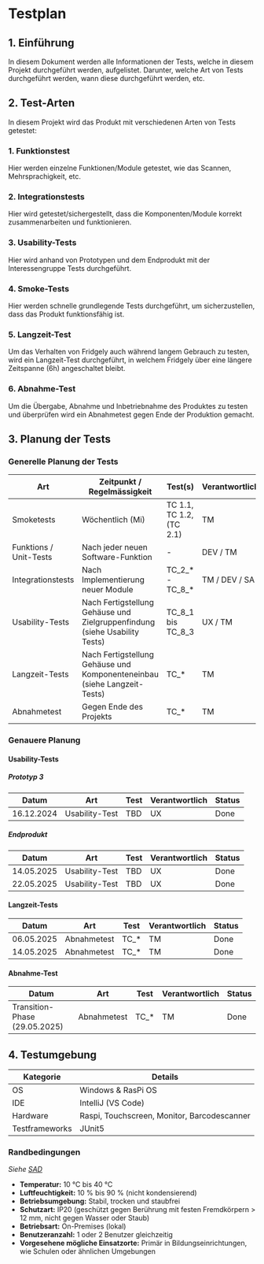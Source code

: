 # Testplan

## 1. Einführung
In diesem Dokument werden alle Informationen der Tests, welche in diesem Projekt durchgeführt werden, aufgelistet. Darunter, welche Art von Tests durchgeführt werden, wann diese durchgeführt werden, etc.

## 2. Test-Arten
In diesem Projekt wird das Produkt mit verschiedenen Arten von Tests getestet:

### 1. Funktionstest
Hier werden einzelne Funktionen/Module getestet, wie das Scannen, Mehrsprachigkeit, etc.

### 2. Integrationstests
Hier wird getestet/sichergestellt, dass die Komponenten/Module korrekt zusammenarbeiten und funktionieren.

### 3. Usability-Tests
Hier wird anhand von Prototypen und dem Endprodukt mit der Interessengruppe Tests durchgeführt.

### 4. Smoke-Tests
Hier werden schnelle grundlegende Tests durchgeführt, um sicherzustellen, dass das Produkt funktionsfähig ist.

### 5. Langzeit-Test
Um das Verhalten von Fridgely auch während langem Gebrauch zu testen, wird ein Langzeit-Test durchgeführt, in welchem Fridgely über eine längere Zeitspanne (6h) angeschaltet bleibt.

### 6. Abnahme-Test
Um die Übergabe, Abnahme und Inbetriebnahme des Produktes zu testen und überprüfen wird ein Abnahmetest gegen Ende der Produktion gemacht.

## 3. Planung der Tests

### Generelle Planung der Tests
| Art               | Zeitpunkt / Regelmässigkeit                     | Test(s)               | Verantwortlich | Status         |
|--------------------|------------------------------------|-----------------------|----------------|----------------|
| Smoketests         | Wöchentlich (Mi)                  | TC 1.1, TC 1.2, (TC 2.1) | TM             | Done       |
| Funktions / Unit-Tests         | Nach jeder neuen Software-Funktion |            -           | DEV / TM             | Done |
| Integrationstests  | Nach Implementierung neuer Module  | TC_2_* - TC_8_*       | TM / DEV / SA  | Done       |
| Usability-Tests    | Nach Fertigstellung Gehäuse und Zielgruppenfindung (siehe Usability Tests) | TC_8_1 bis TC_8_3 | UX / TM        | Done        |
| Langzeit-Tests    | Nach Fertigstellung Gehäuse und Komponenteneinbau (siehe Langzeit-Tests) | TC_* |  TM        | Done        |
| Abnahmetest    | Gegen Ende des Projekts  | TC_* |  TM        | Done        |

### Genauere Planung
#### Usability-Tests

##### Prototyp 3
| Datum       | Art            | Test | Verantwortlich | Status |
|-------------|----------------|------|----------------|--------|
| 16.12.2024  | Usability-Test | TBD  | UX             | Done   |

##### Endprodukt
| Datum       | Art            | Test | Verantwortlich | Status    |
|-------------|----------------|------|----------------|-----------|
| 14.05.2025  | Usability-Test | TBD  | UX       | Done  |
| 22.05.2025  | Usability-Test | TBD  | UX         | Done  |

#### Langzeit-Tests
| Datum                        | Art          | Test | Verantwortlich | Status    |
|------------------------------|--------------|------|----------------|-----------|
| 06.05.2025 | Abnahmetest | TC_*  | TM             | Done  |
| 14.05.2025 | Abnahmetest | TC_*  | TM             | Done  |
#### Abnahme-Test

| Datum                        | Art          | Test | Verantwortlich | Status    |
|------------------------------|--------------|------|----------------|-----------|
| Transition-Phase (29.05.2025) | Abnahmetest | TC_*  | TM             | Done  |

## 4. Testumgebung
| Kategorie       | Details                          |
|-----------------|----------------------------------|
| OS              | Windows & RasPi OS              |
| IDE             | IntelliJ (VS Code)              |
| Hardware        | Raspi, Touchscreen, Monitor, Barcodescanner |
| Testframeworks  | JUnit5                          |

### Randbedingungen
_Siehe [SAD](../SAD/02_architecture_constraints.md#betriebsbedingungen)_

- **Temperatur:** 10 °C bis 40 °C
- **Luftfeuchtigkeit:** 10 % bis 90 % (nicht kondensierend)
- **Betriebsumgebung:** Stabil, trocken und staubfrei
- **Schutzart:** IP20 (geschützt gegen Berührung mit festen Fremdkörpern > 12 mm, nicht gegen Wasser oder Staub)
- **Betriebsart:** On-Premises (lokal)
- **Benutzeranzahl:** 1 oder 2 Benutzer gleichzeitig
- **Vorgesehene mögliche Einsatzorte:** Primär in Bildungseinrichtungen, wie Schulen oder ähnlichen Umgebungen
